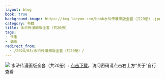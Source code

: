 ```yaml
---
layout: blog
book: true
background-image: https://img.locyoo.com/book水浒传漫画版全套（共20册）.jpg
category: 书籍
title: 水浒传漫画版全套（共20册）
tags:
- 书籍
- 漫画
redirect_from:
  - /2024/03/水浒传漫画版全套（共20册）/
---
```

![](https://img.locyoo.com/book水浒传漫画版全套（共20册）.jpg)
水浒传漫画版全套（共20册）: <a name = "ref1" href="https://url18.ctfile.com/f/50983618-1049275891-5a3292?p=3619">点击下载</a>，访问密码请点击右上方“关于”自行查看